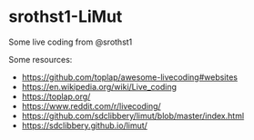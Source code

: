 # srothst1-LiMut
Some live coding from @srothst1

Some resources:
- https://github.com/toplap/awesome-livecoding#websites
- https://en.wikipedia.org/wiki/Live_coding
- https://toplap.org/
- https://www.reddit.com/r/livecoding/
- https://github.com/sdclibbery/limut/blob/master/index.html
- https://sdclibbery.github.io/limut/
